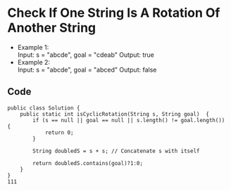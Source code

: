 # Check If One String Is A Rotation Of Another String

- Example 1:  
Input: s = "abcde", goal = "cdeab"
Output: true
- Example 2:  
Input: s = "abcde", goal = "abced"
Output: false
## Code

```
public class Solution {
    public static int isCyclicRotation(String s, String goal)  {
        if (s == null || goal == null || s.length() != goal.length()) {
            return 0;
        }
        
        String doubledS = s + s; // Concatenate s with itself
        
        return doubledS.contains(goal)?1:0;
    }
}
111